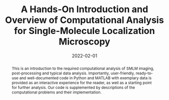 ---
title: 'A Hands-On Introduction and Overview of Computational Analysis for Single-Molecule Localization Microscopy'
collection: software
date: 2022-02-01
doi: '10.3389/fbinf.2021.817254'
github: 'https://colab.research.google.com/drive/1fn837sOJSaq2xWdgcmgR4bkGv8ePW2yj'
installation_instructions: 'Open the link above for fully on-line, Jupyter-notebook based software.'
abstract: 'This is an introduction to the required computational analysis of SMLM imaging, post-processing and typical data analysis. Importantly, user-friendly, ready-to-use and well-documented code in Python and MATLAB with exemplary data is provided as an interactive experience for the reader, as well as a starting point for further analysis. Our code is supplemented by descriptions of the computational problems and their implementation.'
papercite: 'Martens, et al., "Raw Data to Results: A Hands-On Introduction and Overview of Computational Analysis for Single-Molecule Localization Microscopy" (2022), Frontiers in Bioinformatics'
---